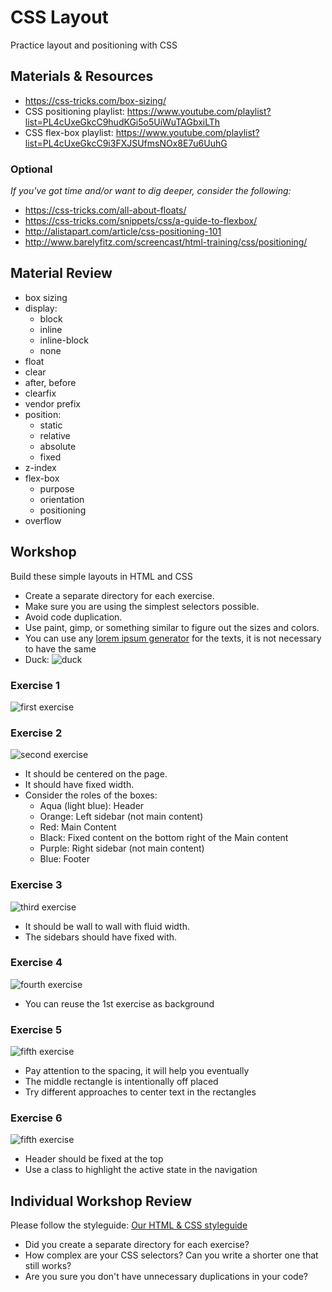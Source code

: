 # CSS Layout
Practice layout and positioning with CSS

## Materials & Resources
- https://css-tricks.com/box-sizing/
- CSS positioning playlist: https://www.youtube.com/playlist?list=PL4cUxeGkcC9hudKGi5o5UiWuTAGbxiLTh
- CSS flex-box playlist: https://www.youtube.com/playlist?list=PL4cUxeGkcC9i3FXJSUfmsNOx8E7u6UuhG

### Optional
*If you've got time and/or want to dig deeper, consider the following:*
- https://css-tricks.com/all-about-floats/
- https://css-tricks.com/snippets/css/a-guide-to-flexbox/
- http://alistapart.com/article/css-positioning-101
- http://www.barelyfitz.com/screencast/html-training/css/positioning/

## Material Review
- box sizing
- display:
  - block
  - inline
  - inline-block
  - none
- float
- clear
- after, before
- clearfix
- vendor prefix
- position:
  - static
  - relative
  - absolute
  - fixed
- z-index
- flex-box
  - purpose
  - orientation
  - positioning
- overflow

## Workshop
Build these simple layouts in HTML and CSS

 - Create a separate directory for each exercise.
 - Make sure you are using the simplest selectors possible.
 - Avoid code duplication.
 - Use paint, gimp, or something similar to figure out the sizes and colors.
 - You can use any [lorem ipsum generator](http://mashable.com/2013/07/11/lorem-ipsum/#CMethzbNGkqX) for the texts, it is not necessary to have the same
 - Duck: ![duck](duck.png)

### Exercise 1
![first exercise](1.jpg)

### Exercise 2
![second exercise](2.jpg)

 - It should be centered on the page.
 - It should have fixed width.
 - Consider the roles of the boxes:
   - Aqua (light blue): Header
   - Orange: Left sidebar (not main content)
   - Red: Main Content
   - Black: Fixed content on the bottom right of the Main content
   - Purple: Right sidebar (not main content)
   - Blue: Footer

### Exercise 3
![third exercise](2.jpg)

 - It should be wall to wall with fluid width.
 - The sidebars should have fixed with.

### Exercise 4
![fourth exercise](4.jpg)

 - You can reuse the 1st exercise as background

### Exercise 5
![fifth exercise](5.png)

 - Pay attention to the spacing, it will help you eventually
 - The middle rectangle is intentionally off placed
 - Try different approaches to center text in the rectangles

### Exercise 6
![fifth exercise](6-anim.gif)

 - Header should be fixed at the top
 - Use a class to highlight the active state in the navigation

## Individual Workshop Review
Please follow the styleguide: [Our HTML & CSS styleguide](../../styleguide/html-css.md)

- Did you create a separate directory for each exercise?
- How complex are your CSS selectors? Can you write a shorter one that still works?
- Are you sure you don't have unnecessary duplications in your code?
